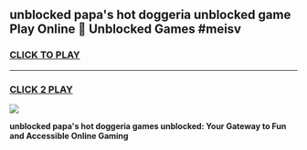 
## unblocked papa's hot doggeria unblocked game Play Online 👋 Unblocked Games #meisv
<h3>
<a href="https://premium.freeplayer.one?title=unblocked_papa's_hot_doggeria&ref=21F">CLICK TO PLAY</a></h3>
<hr>

<h3>
<a href="https://premium.freeplayer.one?title=unblocked_papa's_hot_doggeria&ref=21F">CLICK 2 PLAY</a>
  
</h3>

<a href="https://premium.freeplayer.one?title=unblocked_papa's_hot_doggeria&ref=21F/"><img src="https://clearcache.store/games.png"></a>


**unblocked papa's hot doggeria games unblocked: Your Gateway to Fun and Accessible Online Gaming**
